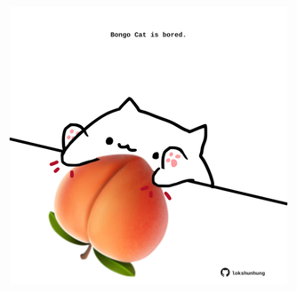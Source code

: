 <!-- built at 28/05/2022, 15:00:51 UTC -->
<p align="center">
  <img width="500" height="500" src="./ReadmeImage.svg">
</p>
